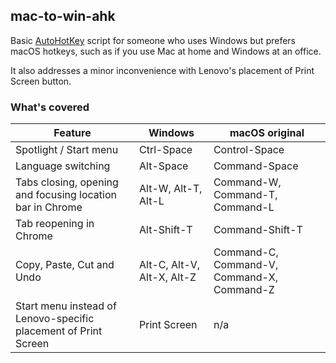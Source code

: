 ## mac-to-win-ahk
Basic [AutoHotKey](https://www.autohotkey.com/) script for someone who uses Windows but prefers macOS hotkeys, such as if you use Mac at home and Windows at an office.

It also addresses a minor inconvenience with Lenovo's placement of Print Screen button.

### What's covered
|Feature|Windows|macOS original|
|-|-|-|
|Spotlight / Start menu|Ctrl-Space|Control-Space|
|Language switching|Alt-Space|Command-Space|
|Tabs closing, opening and focusing location bar in Chrome|Alt-W, Alt-T, Alt-L|Command-W, Command-T, Command-L|
|Tab reopening in Chrome|Alt-Shift-T|Command-Shift-T|
|Copy, Paste, Cut and Undo|Alt-C, Alt-V, Alt-X, Alt-Z|Command-C, Command-V, Command-X, Command-Z|
|Start menu instead of Lenovo-specific placement of Print Screen|Print Screen|n/a|
